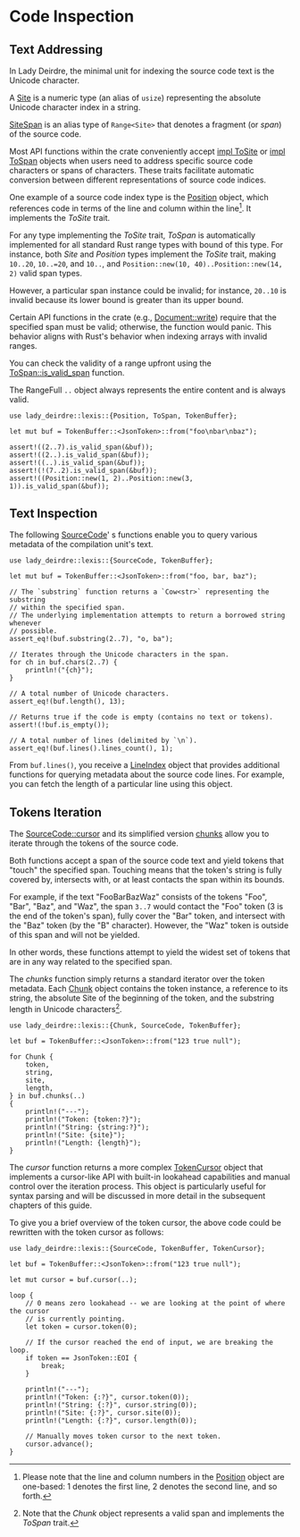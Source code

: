 <!------------------------------------------------------------------------------
  This file is a part of the "Lady Deirdre" work,
  a compiler front-end foundation technology.

  This work is proprietary software with source-available code.

  To copy, use, distribute, and contribute to this work, you must agree to
  the terms of the General License Agreement:

  https://github.com/Eliah-Lakhin/lady-deirdre/blob/master/EULA.md.

  The agreement grants you a Commercial-Limited License that gives you
  the right to use my work in non-commercial and limited commercial products
  with a total gross revenue cap. To remove this commercial limit for one of
  your products, you must acquire an Unrestricted Commercial License.

  If you contribute to the source code, documentation, or related materials
  of this work, you must assign these changes to me. Contributions are
  governed by the "Derivative Work" section of the General License
  Agreement.

  Copying the work in parts is strictly forbidden, except as permitted under
  the terms of the General License Agreement.

  If you do not or cannot agree to the terms of this Agreement,
  do not use this work.

  This work is provided "as is" without any warranties, express or implied,
  except to the extent that such disclaimers are held to be legally invalid.

  Copyright (c) 2024 Ilya Lakhin (Илья Александрович Лахин).
  All rights reserved.
------------------------------------------------------------------------------->

# Code Inspection

## Text Addressing

In Lady Deirdre, the minimal unit for indexing the source code text is the
Unicode character.

A [Site](https://docs.rs/lady-deirdre/2.0.1/lady_deirdre/lexis/type.Site.html)
is a numeric type (an alias of `usize`) representing the absolute Unicode
character index in a string.

[SiteSpan](https://docs.rs/lady-deirdre/2.0.1/lady_deirdre/lexis/type.SiteSpan.html)
is an alias type of `Range<Site>` that denotes a fragment (or *span*) of the
source code.

Most API functions within the crate conveniently
accept [impl ToSite](https://docs.rs/lady-deirdre/2.0.1/lady_deirdre/lexis/trait.ToSite.html)
or [impl ToSpan](https://docs.rs/lady-deirdre/2.0.1/lady_deirdre/lexis/trait.ToSpan.html)
objects when users need to address specific source code
characters or spans of characters. These traits facilitate automatic conversion
between different representations of source code indices.

One example of a source code index type is
the [Position](https://docs.rs/lady-deirdre/2.0.1/lady_deirdre/lexis/struct.Position.html)
object, which references code in terms of the line and column within the
line[^position]. It implements the *ToSite* trait.

For any type implementing the *ToSite* trait, *ToSpan* is automatically
implemented for all standard Rust range types with bound of this type.
For instance, both *Site* and *Position* types implement the *ToSite* trait,
making `10..20`, `10..=20`, and `10..`,
and `Position::new(10, 40)..Position::new(14, 2)` valid span types.

However, a particular span instance could be invalid; for instance, `20..10` is
invalid because its lower bound is greater than its upper bound.

Certain API functions in the crate (e.g.,
[Document::write](https://docs.rs/lady-deirdre/2.0.1/lady_deirdre/units/enum.Document.html#method.write))
require that the specified span must be valid; otherwise, the function would
panic. This behavior aligns with Rust's behavior when indexing arrays with
invalid ranges.

You can check the validity of a range upfront using
the [ToSpan::is_valid_span](https://docs.rs/lady-deirdre/2.0.1/lady_deirdre/lexis/trait.ToSpan.html#tymethod.is_valid_span)
function.

The RangeFull `..` object always represents the entire content and is always
valid.

```rust,noplayground
use lady_deirdre::lexis::{Position, ToSpan, TokenBuffer};

let mut buf = TokenBuffer::<JsonToken>::from("foo\nbar\nbaz");

assert!((2..7).is_valid_span(&buf));
assert!((2..).is_valid_span(&buf));
assert!((..).is_valid_span(&buf));
assert!(!(7..2).is_valid_span(&buf));
assert!((Position::new(1, 2)..Position::new(3, 1)).is_valid_span(&buf));
```

[^position]: Please note that the line and column numbers in
the [Position](https://docs.rs/lady-deirdre/2.0.1/lady_deirdre/lexis/struct.Position.html)
object are one-based: 1 denotes the first line, 2 denotes the second line, and
so forth.

## Text Inspection

The
following [SourceCode](https://docs.rs/lady-deirdre/2.0.1/lady_deirdre/lexis/trait.SourceCode.html)'
s functions enable you to query various metadata of the compilation unit's text.

```rust,noplayground
use lady_deirdre::lexis::{SourceCode, TokenBuffer};

let mut buf = TokenBuffer::<JsonToken>::from("foo, bar, baz");

// The `substring` function returns a `Cow<str>` representing the substring
// within the specified span.
// The underlying implementation attempts to return a borrowed string whenever
// possible.
assert_eq!(buf.substring(2..7), "o, ba");

// Iterates through the Unicode characters in the span.
for ch in buf.chars(2..7) {
    println!("{ch}");
}

// A total number of Unicode characters.
assert_eq!(buf.length(), 13);

// Returns true if the code is empty (contains no text or tokens).
assert!(!buf.is_empty());

// A total number of lines (delimited by `\n`).
assert_eq!(buf.lines().lines_count(), 1);
```

From `buf.lines()`, you receive
a [LineIndex](https://docs.rs/lady-deirdre/2.0.1/lady_deirdre/lexis/struct.LineIndex.html)
object that provides additional functions for querying metadata about the source
code lines. For example, you can fetch the length of a particular line using
this object.

## Tokens Iteration

The [SourceCode::cursor](https://docs.rs/lady-deirdre/2.0.1/lady_deirdre/lexis/trait.SourceCode.html#tymethod.cursor)
and its simplified
version [chunks](https://docs.rs/lady-deirdre/2.0.1/lady_deirdre/lexis/trait.SourceCode.html#method.chunks)
allow you to iterate through the tokens of the source code.

Both functions accept a span of the source code text and yield tokens that
"touch" the specified span. Touching means that the token's string is fully
covered by, intersects with, or at least contacts the span within its bounds.

For example, if the text "FooBarBazWaz" consists of the tokens "Foo", "Bar",
"Baz", and "Waz", the span `3..7` would contact the "Foo" token (3 is the end of
the token's span), fully cover the "Bar" token, and intersect with the "Baz"
token (by the "B" character). However, the "Waz" token is outside of this span
and will not be yielded.

In other words, these functions attempt to yield the widest set of tokens that
are in any way related to the specified span.

The *chunks* function simply returns a standard iterator over the token
metadata. Each
[Chunk](https://docs.rs/lady-deirdre/2.0.1/lady_deirdre/lexis/struct.Chunk.html)
object contains the token instance, a reference to its string, the absolute Site
of the beginning of the token, and the substring length in Unicode
characters[^chunk].

```rust,noplayground
use lady_deirdre::lexis::{Chunk, SourceCode, TokenBuffer};

let buf = TokenBuffer::<JsonToken>::from("123 true null");

for Chunk {
    token,
    string,
    site,
    length,
} in buf.chunks(..)
{
    println!("---");
    println!("Token: {token:?}");
    println!("String: {string:?}");
    println!("Site: {site}");
    println!("Length: {length}");
}
```

The *cursor* function returns a more
complex [TokenCursor](https://docs.rs/lady-deirdre/2.0.1/lady_deirdre/lexis/trait.TokenCursor.html)
object that implements a cursor-like API with built-in lookahead capabilities
and manual control over the iteration process. This object is particularly
useful for syntax parsing and will be discussed in more detail in the subsequent
chapters of this guide.

To give you a brief overview of the token cursor, the above code could be
rewritten with the token cursor as follows:

```rust,noplayground
use lady_deirdre::lexis::{SourceCode, TokenBuffer, TokenCursor};

let buf = TokenBuffer::<JsonToken>::from("123 true null");

let mut cursor = buf.cursor(..);

loop {
    // 0 means zero lookahead -- we are looking at the point of where the cursor
    // is currently pointing.
    let token = cursor.token(0);

    // If the cursor reached the end of input, we are breaking the loop.
    if token == JsonToken::EOI {
        break;
    }

    println!("---");
    println!("Token: {:?}", cursor.token(0));
    println!("String: {:?}", cursor.string(0));
    println!("Site: {:?}", cursor.site(0));
    println!("Length: {:?}", cursor.length(0));

    // Manually moves token cursor to the next token.
    cursor.advance();
}
```

[^chunk]: Note that the *Chunk* object represents a valid span and implements
the *ToSpan* trait.
